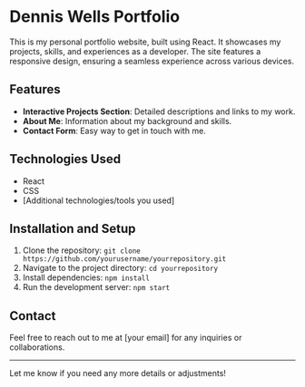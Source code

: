 # Dennis Wells Portfolio

This is my personal portfolio website, built using React. It showcases my projects, skills, and experiences as a developer. The site features a responsive design, ensuring a seamless experience across various devices.

## Features
- **Interactive Projects Section**: Detailed descriptions and links to my work.
- **About Me**: Information about my background and skills.
- **Contact Form**: Easy way to get in touch with me.

## Technologies Used
- React
- CSS
- [Additional technologies/tools you used]

## Installation and Setup
1. Clone the repository: `git clone https://github.com/yourusername/yourrepository.git`
2. Navigate to the project directory: `cd yourrepository`
3. Install dependencies: `npm install`
4. Run the development server: `npm start`

## Contact
Feel free to reach out to me at [your email] for any inquiries or collaborations.

---

Let me know if you need any more details or adjustments!